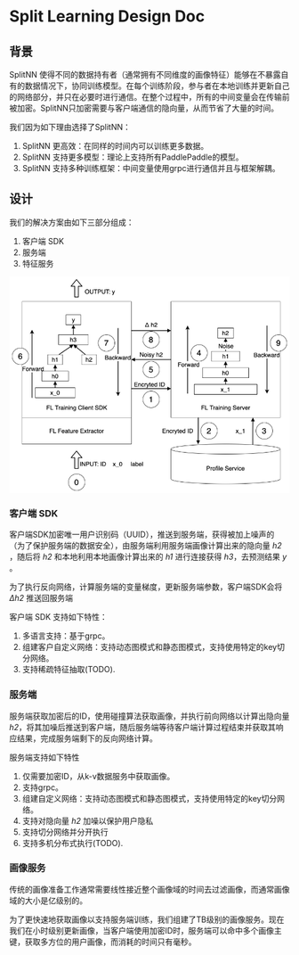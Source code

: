 # Split Learning Design Doc

## 背景

SplitNN 使得不同的数据持有者（通常拥有不同维度的画像特征）能够在不暴露自有的数据情况下，协同训练模型。在每个训练阶段，参与者在本地训练并更新自己的网络部分，并只在必要时进行通信。在整个过程中，所有的中间变量会在传输前被加密。SplitNN只加密需要与客户端通信的隐向量，从而节省了大量的时间。

我们因为如下理由选择了SplitNN：

1. SplitNN 更高效：在同样的时间内可以训练更多数据。
2. SplitNN 支持更多模型：理论上支持所有PaddlePaddle的模型。
3. SplitNN 支持多种训练框架：中间变量使用grpc进行通信并且与框架解耦。

## 设计

我们的解决方案由如下三部分组成：
1. 客户端 SDK
2. 服务端
3. 特征服务

<img src='../../../images/PFS-design.png' align="middle"/>

### 客户端 SDK
客户端SDK加密唯一用户识别码（UUID），推送到服务端，获得被加上噪声的（为了保护服务端的数据安全），由服务端利用服务端画像计算出来的隐向量 *h2* ，随后将 *h2* 和本地利用本地画像计算出来的 *h1* 进行连接获得 *h3*，去预测结果 *y* 。

为了执行反向网络，计算服务端的变量梯度，更新服务端参数，客户端SDK会将 *Δh2* 推送回服务端

客户端 SDK 支持如下特性：
1. 多语言支持：基于grpc。
2. 组建客户自定义网络：支持动态图模式和静态图模式，支持使用特定的key切分网络。
3. 支持稀疏特征抽取(TODO).

### 服务端
服务端获取加密后的ID，使用碰撞算法获取画像，并执行前向网络以计算出隐向量 *h2*，将其加噪后推送到客户端，随后服务端等待客户端计算过程结束并获取其响应结果，完成服务端剩下的反向网络计算。

服务端支持如下特性
1. 仅需要加密ID，从k-v数据服务中获取画像。
2. 支持grpc。
3. 组建自定义网络：支持动态图模式和静态图模式，支持使用特定的key切分网络。
4. 支持对隐向量 *h2* 加噪以保护用户隐私
5. 支持切分网络并分开执行
6. 支持多机分布式执行(TODO).

### 画像服务
传统的画像准备工作通常需要线性接近整个画像域的时间去过滤画像，而通常画像域的大小是亿级别的。

为了更快速地获取画像以支持服务端训练，我们组建了TB级别的画像服务。现在我们在小时级别更新画像，当客户端使用加密ID时，服务端可以命中多个画像主键，获取多方位的用户画像，而消耗的时间只有毫秒。
